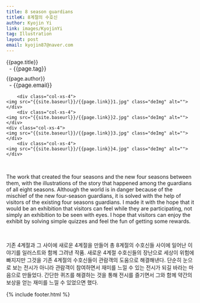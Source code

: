 ```yaml
---
title: 8 season guardians
titleK: 8계절의 수호신
author: Kyojin Yi
link: images/KyojinYi
tag: Illustration
layout: post
email: kyojin87@naver.com
---	
```


<div class="container">

<div class="deDep">
{{page.title}}<br>
<p style="font-size:15px; margin:0px; padding:0px 0px 0px 8px; margin:0px 0px 8px 0px;">- {{page.tag}}</p>
{{page.author}}<br>
<p style="font-size:15px; margin:0px; padding:0px 0px 0px 8px;">- {{page.email}}</p>
</div>


<div class="row" class="imgcolor">
	
		<div class="col-xs-4">
	<img src="{{site.baseurl}}/{{page.link}}1.jpg" class="deImg" alt=""></div>
		<div class="col-xs-4">
	<img src="{{site.baseurl}}/{{page.link}}2.jpg" class="deImg" alt=""></div>
	<div class="col-xs-4">
	<img src="{{site.baseurl}}/{{page.link}}3.jpg" class="deImg" alt=""></div>
		<div class="col-xs-4">
	<img src="{{site.baseurl}}/{{page.link}}4.jpg" class="deImg" alt=""></div>
	
</div>
<br>

<div class="det lato">



The work that created the four seasons and the new four seasons between them, with the illustrations of the story that happened among the guardians of all eight seasons. Although the world is in danger because of the mischief of the new four-season guardians, it is solved with the help of visitors of the existing four seasons guardians. I made it with the hope that it would be an exhibition that visitors can feel while they are participating, not simply an exhibition to be seen with eyes. I hope that visitors can enjoy the exhibit by solving simple quizzes and feel the fun of getting some rewards.



</div>

<br>

<div class="noto">

기존 4계절과 그 사이에 새로운 4계절을 만들어 총 8계절의 수호신들 사이에 일어난 이야기를 일러스트와 함께 그려낸 작품. 새로운 4계절 수호신들의 장난으로 세상이 위험에 빠지지만 그것을 기존 4계절의 수호신들이 관람객의 도움으로 해결해낸다. 단순히 눈으로 보는 전시가 아니라 관람객이 참여하면서 재미를 느낄 수 있는 전시가 되길 바라는 마음으로 만들었다. 간단한 퀴즈를 해결하는 것을 통해 전시를 즐기면서 그와 함께 약간의 보상을 얻는 재미를 느낄 수 있었으면 했다.


</div>
{% include footer.html %} 
